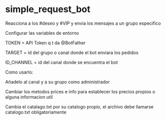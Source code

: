 # simple_request_bot
Reacciona a los #deseo y #VIP y envia los mensajes a un grupo especifico


Configurar las variables de entorno

TOKEN = API Token q t da @BotFather

TARGET = id del grupo o canal donde el bot enviara los pedidos

ID_CHANNEL = id del canal donde se encuentra el bot

Como usarlo:

Añadelo al canal y a su grupo como administrador

Cambiar los metodos prices e info para establecer los precios propios o alguna informacion util

Cambia el catalago.txt por su catalogo propio, el archivo debe llamarse catalogo.txt obligatoriamente
